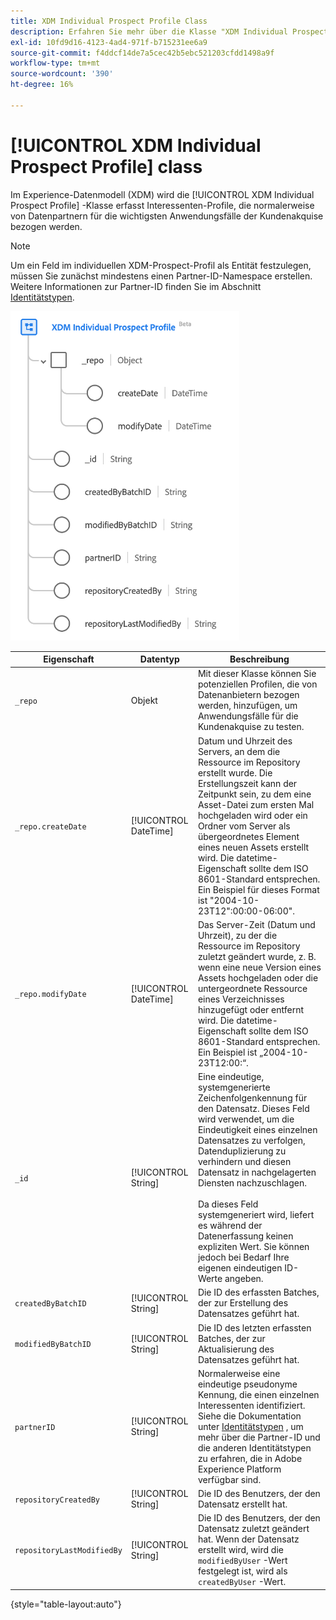 ```yaml
---
title: XDM Individual Prospect Profile Class
description: Erfahren Sie mehr über die Klasse "XDM Individual Prospect Profile"im Experience-Datenmodell (XDM).
exl-id: 10fd9d16-4123-4ad4-971f-b715231ee6a9
source-git-commit: f4ddcf14de7a5cec42b5ebc521203cfdd1498a9f
workflow-type: tm+mt
source-wordcount: '390'
ht-degree: 16%

---
```


# [!UICONTROL XDM Individual Prospect Profile] class

Im Experience-Datenmodell (XDM) wird die [!UICONTROL XDM Individual Prospect Profile] -Klasse erfasst Interessenten-Profile, die normalerweise von Datenpartnern für die wichtigsten Anwendungsfälle der Kundenakquise bezogen werden.

>[!NOTE]
>
>Um ein Feld im individuellen XDM-Prospect-Profil als Entität festzulegen, müssen Sie zunächst mindestens einen Partner-ID-Namespace erstellen. Weitere Informationen zur Partner-ID finden Sie im Abschnitt [Identitätstypen](../../identity-service/features/namespaces.md).

![Das Schemadiagramm der XDM Prospect-Klasse.](../images/classes/individual-prospect-profile.png)

| Eigenschaft | Datentyp | Beschreibung |
| --- | --- | --- |
| `_repo` | Objekt | Mit dieser Klasse können Sie potenziellen Profilen, die von Datenanbietern bezogen werden, hinzufügen, um Anwendungsfälle für die Kundenakquise zu testen. |
| `_repo.createDate` | [!UICONTROL DateTime] | Datum und Uhrzeit des Servers, an dem die Ressource im Repository erstellt wurde. Die Erstellungszeit kann der Zeitpunkt sein, zu dem eine Asset-Datei zum ersten Mal hochgeladen wird oder ein Ordner vom Server als übergeordnetes Element eines neuen Assets erstellt wird. Die datetime-Eigenschaft sollte dem ISO 8601-Standard entsprechen. Ein Beispiel für dieses Format ist &quot;2004-10-23T12&quot;:00:00-06:00&quot;. |
| `_repo.modifyDate` | [!UICONTROL DateTime] | Das Server-Zeit (Datum und Uhrzeit), zu der die Ressource im Repository zuletzt geändert wurde, z. B. wenn eine neue Version eines Assets hochgeladen oder die untergeordnete Ressource eines Verzeichnisses hinzugefügt oder entfernt wird. Die datetime-Eigenschaft sollte dem ISO 8601-Standard entsprechen. Ein Beispiel ist „2004-10-23T12:00:“. |
| `_id` | [!UICONTROL String] | Eine eindeutige, systemgenerierte Zeichenfolgenkennung für den Datensatz. Dieses Feld wird verwendet, um die Eindeutigkeit eines einzelnen Datensatzes zu verfolgen, Datenduplizierung zu verhindern und diesen Datensatz in nachgelagerten Diensten nachzuschlagen.<br><br>Da dieses Feld systemgeneriert wird, liefert es während der Datenerfassung keinen expliziten Wert. Sie können jedoch bei Bedarf Ihre eigenen eindeutigen ID-Werte angeben. |
| `createdByBatchID` | [!UICONTROL String] | Die ID des erfassten Batches, der zur Erstellung des Datensatzes geführt hat. |
| `modifiedByBatchID` | [!UICONTROL String] | Die ID des letzten erfassten Batches, der zur Aktualisierung des Datensatzes geführt hat. |
| `partnerID` | [!UICONTROL String] | Normalerweise eine eindeutige pseudonyme Kennung, die einen einzelnen Interessenten identifiziert. Siehe die Dokumentation unter [Identitätstypen](../../identity-service/features/namespaces.md#identity-type) , um mehr über die Partner-ID und die anderen Identitätstypen zu erfahren, die in Adobe Experience Platform verfügbar sind. |
| `repositoryCreatedBy` | [!UICONTROL String] | Die ID des Benutzers, der den Datensatz erstellt hat. |
| `repositoryLastModifiedBy` | [!UICONTROL String] | Die ID des Benutzers, der den Datensatz zuletzt geändert hat. Wenn der Datensatz erstellt wird, wird die `modifiedByUser` -Wert festgelegt ist, wird als `createdByUser` -Wert. |

{style="table-layout:auto"}
